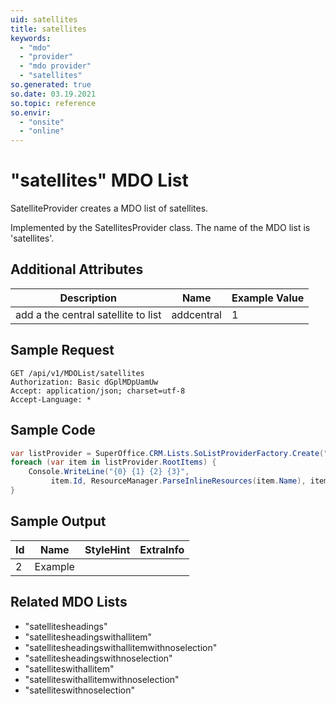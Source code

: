 ```yaml
---
uid: satellites
title: satellites
keywords:
  - "mdo"
  - "provider"
  - "mdo provider"
  - "satellites"
so.generated: true
so.date: 03.19.2021
so.topic: reference
so.envir:
  - "onsite"
  - "online"
---
```


# "satellites" MDO List
SatelliteProvider creates a MDO list of satellites.



Implemented by the <see cref="T:SuperOffice.CRM.Lists.SatellitesProvider">SatellitesProvider</see> class.
The name of the MDO list is 'satellites'.

## Additional Attributes

| Description | Name | Example Value |
|-----|-----|------|
|add a the central satellite to list| addcentral|1|





## Sample Request

```http!
GET /api/v1/MDOList/satellites
Authorization: Basic dGplMDpUamUw
Accept: application/json; charset=utf-8
Accept-Language: *

```

## Sample Code
```cs
var listProvider = SuperOffice.CRM.Lists.SoListProviderFactory.Create("satellites", forceFlatList: true);
foreach (var item in listProvider.RootItems) {
    Console.WriteLine("{0} {1} {2} {3}", 
         item.Id, ResourceManager.ParseInlineResources(item.Name), item.StyleHint, item.ExtraInfo);
}
```

## Sample Output

|Id   | Name  |StyleHint|ExtraInfo |
| --- | ----- | ------- | -------- |
| 2 | Example | | |


## Related MDO Lists

* "satellitesheadings"
* "satellitesheadingswithallitem"
* "satellitesheadingswithallitemwithnoselection"
* "satellitesheadingswithnoselection"
* "satelliteswithallitem"
* "satelliteswithallitemwithnoselection"
* "satelliteswithnoselection"
